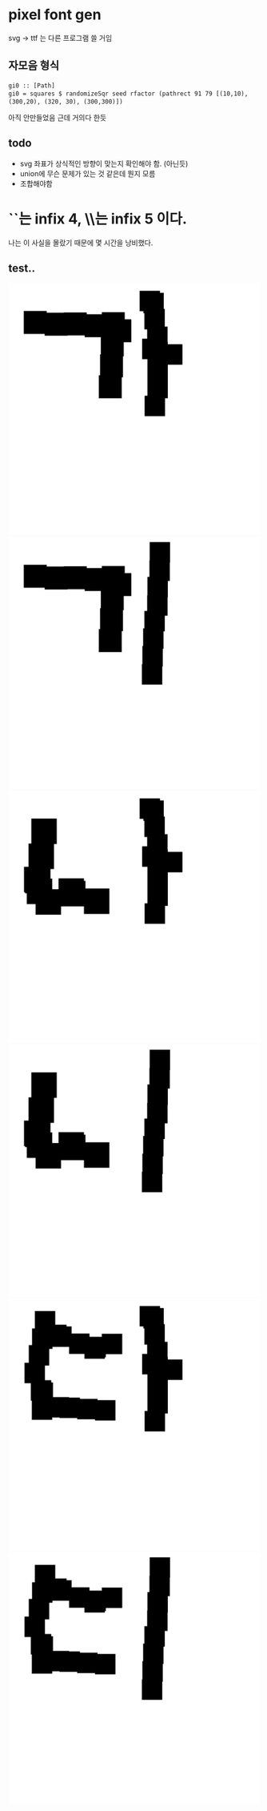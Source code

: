 # pixel font gen
svg -> ttf 는 다른 프로그램 쓸 거임  

## 자모음 형식
```
gi0 :: [Path]
gi0 = squares $ randomizeSqr seed rfactor (pathrect 91 79 [(10,10), (300,20), (320, 30), (300,300)])
```

아직 안만들었음 근데 거의다 한듯

## todo
 * svg 좌표가 상식적인 방향이 맞는지 확인해야 함. (아닌듯)
 * union에 무슨 문제가 있는 것 같은데 뭔지 모름
 * 조합해야함

# ``는 infix 4, \\\\는 infix 5 이다.
나는 이 사실을 몰랐기 때문에 몇 시간을 낭비했다.

## test..

![.](https://github.com/NOT2ho/pixelfontGen/blob/main/test_0.svg)
![.](https://github.com/NOT2ho/pixelfontGen/blob/main/test_1.svg)
![.](https://github.com/NOT2ho/pixelfontGen/blob/main/test_2.svg)
![.](https://github.com/NOT2ho/pixelfontGen/blob/main/test_3.svg)
![.](https://github.com/NOT2ho/pixelfontGen/blob/main/test_4.svg)
![.](https://github.com/NOT2ho/pixelfontGen/blob/main/test_5.svg)
